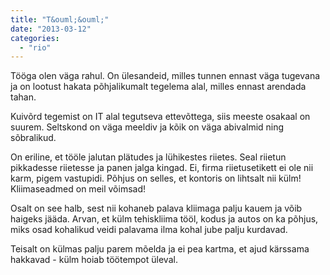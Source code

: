 ```yaml
---
title: "T&ouml;&ouml;"
date: "2013-03-12"
categories: 
  - "rio"
---
```


Tööga olen väga rahul. On ülesandeid, milles tunnen ennast väga tugevana ja on lootust hakata põhjalikumalt tegelema alal, milles ennast arendada tahan.

Kuivõrd tegemist on IT alal tegutseva ettevõttega, siis meeste osakaal on suurem. Seltskond on väga meeldiv ja kõik on väga abivalmid ning sõbralikud.

On eriline, et tööle jalutan plätudes ja lühikestes riietes. Seal riietun pikkadesse riietesse ja panen jalga kingad. Ei, firma riietusetikett ei ole nii karm, pigem vastupidi. Põhjus on selles, et kontoris on lihtsalt nii külm! Kliimaseadmed on meil võimsad!

Osalt on see halb, sest nii kohaneb palava kliimaga palju kauem ja võib haigeks jääda. Arvan, et külm tehiskliima tööl, kodus ja autos on ka põhjus, miks osad kohalikud veidi palavama ilma kohal jube palju kurdavad.

Teisalt on külmas palju parem mõelda ja ei pea kartma, et ajud kärssama hakkavad - külm hoiab töötempot üleval.
